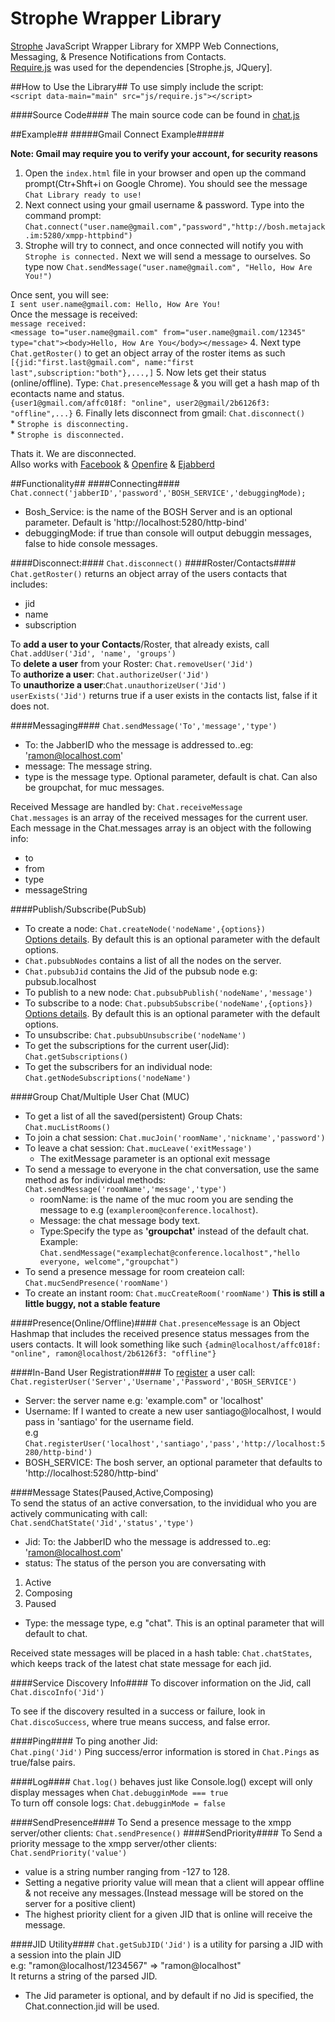 Strophe Wrapper Library
=======================

[Strophe](http://strophe.im/strophejs/) JavaScript Wrapper Library for XMPP Web Connections, Messaging, &amp; Presence Notifications from Contacts.  
[Require.js](http://requirejs.org/) was used for the dependencies [Strophe.js, JQuery].

##How to Use the Library##
To use simply include the script:  
`<script data-main="main" src="js/require.js"></script>`

####Source Code####
The main source code can be found in [chat.js](chat.js)

##Example##
#####Gmail Connect Example#####

  **Note: Gmail may require you to verify your account, for security reasons**
  1. Open the `index.html` file in your browser and open up the command prompt(Ctr+Shft+i on Google Chrome). You should see the message `Chat Library ready to use! `
  2. Next connect using your gmail username & password. Type into the command prompt: `Chat.connect("user.name@gmail.com","password","http://bosh.metajack.im:5280/xmpp-httpbind")`
  3. Strophe will try to connect, and once connected will notify you with  `Strophe is connected.` Next we will send a message to ourselves. So type now `Chat.sendMessage("user.name@gmail.com", "Hello, How Are You!")`  
      
  Once sent, you will see:  
    `I sent user.name@gmail.com: Hello, How Are You! `  
  Once the message is received:  
    ```message received:```  
  ```<message to="user.name@gmail.com" from="user.name@gmail.com/12345" type="chat"><body>Hello, How Are You</body></message>```
  4. Next type `Chat.getRoster()` to get an object array of the roster items as such `[{jid:"first.last@gmail.com", name:"first last",subscription:"both"},...,]`
  5. Now lets get their status (online/offline). Type: `Chat.presenceMessage` & you will get a hash map of th econtacts name and status.   
    `{user1@gmail.com/affc018f: "online", user2@gmail/2b6126f3: "offline",...}`
  6. Finally lets disconnect from gmail: `Chat.disconnect()`  
    * `Strophe is disconnecting.`  
    * `Strophe is disconnected. `

  Thats it. We are disconnected.  
  Allso works with [Facebook](http://stackoverflow.com/questions/5897833/architecture-to-facebook-chat-from-a-webpage-xmpp-strophe-punjab) & [Openfire](http://www.igniterealtime.org/projects/openfire/) & [Ejabberd](http://www.ejabberd.im/)
    

##Functionality##
####Connecting####
  `Chat.connect('jabberID','password','BOSH_SERVICE','debuggingMode);`  
  * Bosh_Service: is the name of the BOSH Server and is an optional parameter. Default is 'http://localhost:5280/http-bind'
  * debuggingMode: if true than console will output debuggin messages, false to hide console messages.  
  
####Disconnect:####
  `Chat.disconnect()`
####Roster/Contacts####
  `Chat.getRoster()` returns an object array of the users contacts that includes:
  * jid
  * name  
  * subscription  

To **add a user to your Contacts**/Roster, that already exists, call `Chat.addUser('Jid', 'name', 'groups')`  
To **delete a user** from your Roster: `Chat.removeUser('Jid')`  
To **authorize a user**:  `Chat.authorizeUser('Jid')`  
To **unauthorize a user**:`Chat.unauthorizeUser('Jid')`  
`userExists('Jid')` returns true if a user exists in the contacts list, false if it does not.

####Messaging####
  `Chat.sendMessage('To','message','type')`  
  * To: the JabberID who the message is addressed to..eg: 'ramon@localhost.com'
  * message: The message string.  
  * type is the message type. Optional parameter, default is chat. Can also be groupchat, for muc messages.
  
Received Message are handled by: `Chat.receiveMessage`  
`Chat.messages` is an array of the received messages for the current user. Each message in the Chat.messages array is an object with the following info: 
  * to 
  * from
  * type
  * messageString  
  
####Publish/Subscribe(PubSub)
 * To create a node: `Chat.createNode('nodeName',{options})`  
 [Options details](http://xmpp.org/extensions/xep-0060.html#owner-create). By default this is an optional parameter with the default options.  
 * `Chat.pubsubNodes` contains a list of all the nodes on the server.
 * `Chat.pubsubJid` contains the Jid of the pubsub node e.g: pubsub.localhost
 * To publish to a new node: `Chat.pubsubPublish('nodeName','message')`
 * To subscribe to a node: `Chat.pubsubSubscribe('nodeName',{options})`  
 [Options details](http://xmpp.org/extensions/xep-0060.html#owner-create). By default this is an optional parameter with the default options.  
 * To unsubscribe: `Chat.pubsubUnsubscribe('nodeName')`  
 * To get the subscriptions for the current user(Jid): `Chat.getSubscriptions()`
 * To get the subscribers for an individual node: `Chat.getNodeSubscriptions('nodeName')`  
 
####Group Chat/Multiple User Chat (MUC) 
 * To get a list of all the saved(persistent) Group Chats: `Chat.mucListRooms()`
 * To join a chat session: `Chat.mucJoin('roomName','nickname','password')`
 * To leave a chat session: `Chat.mucLeave('exitMessage')`  
   + The exitMessage parameter is an optional exit message
 * To send a message to everyone in the chat conversation, use the same method as for individual methods: `Chat.sendMessage('roomName','message','type')`
   + roomName: is the name of the muc room  you are sending the message to e.g (`exampleroom@conference.localhost`).
   + Message: the chat message body text.  
   + Type:Specify the type as **'groupchat'** instead of the default chat.  
 Example: `Chat.sendMessage("examplechat@conference.localhost","hello everyone, welcome","groupchat")`
 * To send a presence message for room createion call: `Chat.mucSendPresence('roomName')`
 * To create an instant room: `Chat.mucCreateRoom('roomName')` **This is still a little buggy, not a stable feature**
 
####Presence(Online/Offline)####
  `Chat.presenceMessage` is an Object Hashmap that includes the received presence status messages from the users contacts.
  It will look something like such `{admin@localhost/affc018f: "online", ramon@localhost/2b6126f3: "offline"}`

####In-Band User Registration####
 To [register](http://xmpp.org/extensions/xep-0077.html) a user call:
 `Chat.registerUser('Server','Username','Password','BOSH_SERVICE')`  
 * Server: the server name e.g: 'example.com" or 'localhost'
 * Username: If I wanted to create a new user santiago@localhost, I would pass in 'santiago' for the username field.  
   e.g `Chat.registerUser('localhost','santiago','pass','http://localhost:5280/http-bind')`
 * BOSH_SERVICE: The bosh server, an optional parameter that defaults to 'http://localhost:5280/http-bind'  
 

####Message States(Paused,Active,Composing)  
 To send the status of an active conversation, to the invididual who you are actively communicating with call:
 `Chat.sendChatState('Jid','status','type')`
  * Jid: To: the JabberID who the message is addressed to..eg: 'ramon@localhost.com'  
  * status: The status of the person you are conversating with
   1. Active
   2. Composing
   3. Paused
  * Type: the message type, e.g "chat". This is an optinal parameter that will default to chat.
  
 Received state messages will be placed in a hash table: `Chat.chatStates`, which keeps track of the latest chat state message for each jid.
 
####Service Discovery Info####
 To discover information on the Jid, call  
 `Chat.discoInfo('Jid')`

 To see if the discovery resulted in a success or failure, look in `Chat.discoSuccess`, where true means success, and false error.  

####Ping####
To ping another Jid:  
`Chat.ping('Jid')`
Ping success/error information is stored in `Chat.Pings` as true/false pairs.

  
####Log####
  `Chat.log()` behaves just like Console.log() except will only display messages when `Chat.debugginMode === true`  
  To turn off console logs: `Chat.debugginMode = false`

####SendPresence####
To Send a presence message to the xmpp server/other clients: `Chat.sendPresence()`
####SendPriority####
To Send a priority message to the xmpp server/other clients: `Chat.sendPriority('value')`
  * value is a string number ranging from -127 to 128.
  * Setting a negative priority value will mean that a client will appear offline & not receive any messages.(Instead message will be stored on the server for a positive client)
  * The highest priority client for a given JID that is online will receive the message.  
  
####JID Utility####
`Chat.getSubJID('Jid')` is a utility for parsing a JID with a session into the plain JID  
  e.g: "ramon@localhost/1234567" => "ramon@localhost"  
  It returns a string of the parsed JID.
 * The Jid parameter is optional, and by default if no Jid is specified, the Chat.connection.jid will be used.
